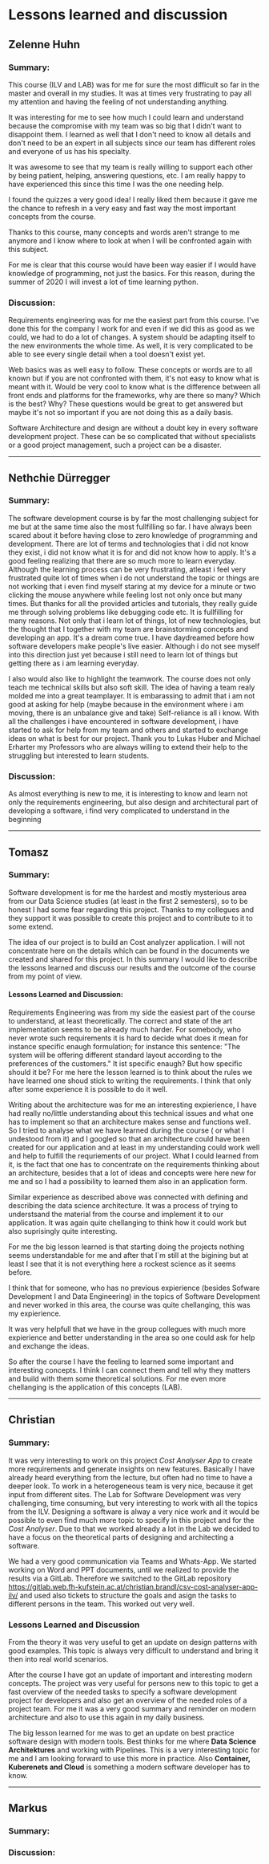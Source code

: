 # Lessons learned and discussion

## Zelenne Huhn

### Summary:

This course (ILV and LAB) was for me for sure the most difficult so far in the master and overall in my studies. It was at times very frustrating to pay all my attention and having the feeling of not understanding anything.

It was interesting for me to see how much I could learn and understand because the compromise with my team was so big that I didn't want to disappoint them. I learned as well that I don't need to know all details and don't need to be an expert in all subjects since our team has different roles and everyone of us has his specialty.

It was awesome to see that my team is really willing to support each other by being patient, helping, answering questions, etc. I am really happy to have experienced this since this time I was the one needing help.

I found the quizzes a very good idea! I really liked them because it gave me the chance to refresh in a very easy and fast way the most important concepts from the course.

Thanks to this course, many concepts and words aren't strange to me anymore and I know where to look at when I will be confronted again with this subject.

For me is clear that this course would have been way easier if I would have knowledge of programming, not just the basics. For this reason, during the summer of 2020 I will invest a lot of time learning python.


### Discussion: 

Requirements engineering was for me the easiest part from this course. I've done this for the company I work for and even if we did this as good as we could, we had to do a lot of changes. A system should be adapting itself to the new environments the whole time. As well, it is very complicated to be able to see every single detail when a tool doesn't exist yet.

Web basics was as well easy to follow. These concepts or words are to all known but if you are not confronted with them, it's not easy to know what is meant with it. Would be very cool to know what is the difference between all front ends and platforms for the frameworks, why are there so many? Which is the best? Why? These questions would be great to get answered but maybe it's not so important if you are not doing this as a daily basis.

Software Architecture and design are without a doubt key in every software development project. These can be so complicated that without specialists or a good project management, such a project can be a disaster.

------------------------------------------------------------------------------------------------------------------------------------------------------------------------
## Nethchie Dürregger

### Summary: 

The software development course is by far the most challenging subject for me but at the same time also the most fullfilling so far. I have always been scared about 
it before having close to zero knowledge of programming and development. There are lot of terms and technologies that i did not know they exist, i did not know what 
it is for and did not know how to apply. It's a good feeling realizing that there are so much more to learn everyday. Although the learning process can be very 
frustrating, atleast i feel very frustrated quite lot of times when i do not understand the topic or things are not working that i even find myself staring at my device for a minute 
or two clicking the mouse anywhere while feeling lost not only once but many times.
But thanks for all the provided articles and tutorials, they really guide me through solving problems like debugging code etc. It is fullfilling for many reasons. 
Not only that i learn lot of things, lot of new technologies, but the thought that I together with my team are brainstorming concepts and developing an app. 
It's a dream come true. I have daydreamed before how software developers make people's live easier. Although i do not see myself into this direction just yet because 
i still need to learn lot of things but getting there as i am learning everyday. 

I also would also like to highlight the teamwork. The course does not only teach me technical skills but also soft skill. The idea of having a team realy molded me 
into a great teamplayer. It is embarassing to admit that i am not good at asking for help (maybe because in the environment where i am moving, there is an unbalance give and take) 
Self-reliance is all i know. With all the challenges i have encountered in software development,  i have started to ask for help from my team and others and started to exchange ideas on what is best for our project. 
Thank you to Lukas Huber and Michael Erharter my Professors  who are always willing to extend their help to the struggling but interested to learn students. 

### Discussion:

As almost everything is new to me, it is interesting to know and learn not only the requirements engineering, but also  design and architectural part of developing
a software, i find very complicated to understand in the beginning 



------------------------------------------------------------------------------------------------------------------------------------------------------------------------

## Tomasz
### Summary:

Software development is for me the hardest and mostly mysterious area from our Data Science studies (at least in the first 2 semesters), so to be honest I had some fear regarding this project. Thanks to my collegues and they support it was possible to create this project and to contribute to it to some extend.

The idea of our project is to build an Cost analyzer application. I will not concentrate here on the details which can be found in the documents we created and shared for this project. In this summary I would like to describe the lessons learned and discuss our results and the outcome of the course from my point of view.

#### Lessons Learned and Discussion:

Requirements Engineering was from my side the easiest part of the course to understand, at least theoretically. The correct and state of the art implementation seems to be already much harder. For somebody, who never wrote such requirements it is hard to decide  what does it mean for instance specific enaugh formulation; for instance this  sentence: "The system will be offering different standard layout according to the preferences of the customers."  It ist specific enaugh? But how specific should it be? For me here the lesson learned is to think about the rules we have learned one shoud stick to writing the requirements. I think that only after some experience it is possible to do it well. 

Writing about the architecture was for me an interesting expierience, I have had really no/little understanding about this technical issues and what one has to implement so  that an architecture makes sense and functions well. So I tried to analyse what we have learned during the course ( or what I undestood from it) and I googled so that an architecture could have been  created for our application and at least in my understanding could work well and help to fulfill the requriements of our project. What I could learned from it, is the fact that one has to concentrate on the requirements thinking about an architecture, besides that a lot of ideas and concepts were here new for me and so I had a possibility to learned them also in an application form.  

Similar experience as described above was connected with defining and describing the data science architecture. It was a process of trying to understsand the material from the course and implement it to our application. It was again quite chellanging to think how it could work but also suprisingly quite interesting. 

For me the big lesson learned is that starting doing the projects nothing seems understandable for me and after that I`m still at the bigining but at least I see that it is not everything here a rockest science as it seems before.  

I think that for someone, who has no previous expierience (besides Sofware Development I and Data Engineering) in the topics of Software Development and never worked in this area, the course was quite chellanging, this was my expierience.    

It was very helpfull that we have  in the group collegues with much more expierience and better understanding in the area so one could ask for help and exchange the ideas.

So after the course I have the feeling to learned some important and interesting concepts. I think I can connect them and tell why they matters and build with them some theoretical solutions. For me even more chellanging is the application of this concepts (LAB).   

------------------------------------------------------------------------------------------------------------------------------------------------------------------------


## Christian

### Summary: 

It was very interesting to work on this project *Cost Analyser App* to create more requirements and generate insights on new features. Basically I have already heard everything from the lecture, but often had no time to have a deeper look. To work in a heterogeneous team is very nice, because it get input from different sites. The Lab for Software Development was very challenging, time consuming, but very interesting to work with all the topics from the ILV. Designing a software is alway a very nice work and it would be possible to even find much more topic to specify in this project and for the *Cost Analyser*. Due to that we worked already a lot in the Lab we decided to have a focus on the theoretical parts of designing and architecting a software. 

We had a very good communication via Teams and Whats-App. We started working on Word and PPT documents, until we realized to provide the results via a GitLab. Therefore we switched to the GitLab repository https://gitlab.web.fh-kufstein.ac.at/christian.brandl/csv-cost-analyser-app-ilv/ and used also tickets to structure the goals and asign the tasks to different persons in the team. This worked out very well.

### Lessons Learned and Discussion

From the theory it was very useful to get an update on design patterns with good examples. This topic is always very difficult to understand and bring it then into real world scenarios. 

After the course I have got an update of important and interesting modern concepts. The project was very useful for persons new to this topic to get a fast overview of the needed tasks to specify a software development project for developers and also get an overview of the needed roles of a project team. For me it was a very good summary and reminder on modern architecture and also to use this again in my daily business. 

The big lesson learned for me was to get an update on best practice software design with modern tools. Best thinks for me where **Data Science Architektures** and working with Pipelines. This is a very interesting topic for me and I am looking forward to use this more in practice. Also **Container, Kuberenets and Cloud** is something a modern software developer has to know.  


------------------------------------------------------------------------------------------------------------------------------------------------------------------------

## Markus

### Summary: 

### Discussion: 